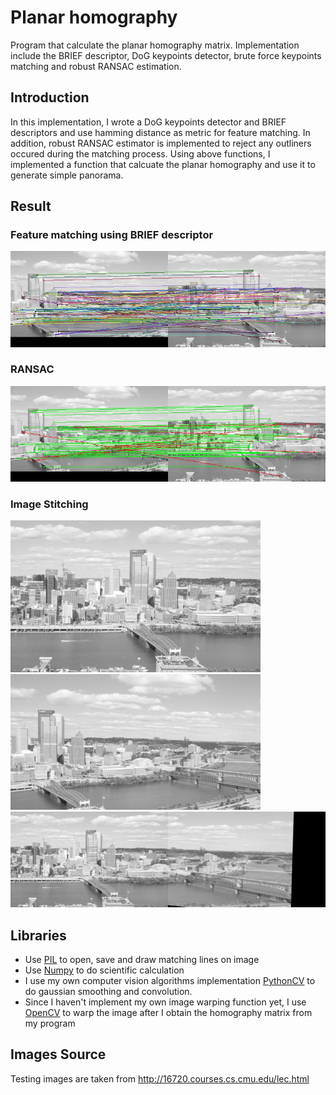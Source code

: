 # Planar homography
Program that calculate the planar homography matrix. Implementation include the BRIEF descriptor, DoG keypoints detector, brute force keypoints matching and robust RANSAC estimation. 

## Introduction
In this implementation, I wrote a DoG keypoints detector and BRIEF descriptors and use hamming distance as metric for feature matching. In addition, robust RANSAC estimator is implemented to reject any outliners occured during the matching process.
Using above functions, I implemented a function that calcuate the planar homography and use it to generate simple panorama.

## Result
### Feature matching using BRIEF descriptor
![alt text](https://github.com/bilaer/Planar-homography/blob/master/match.jpg)

### RANSAC
![alt text](https://github.com/bilaer/Planar-homography/blob/master/ransac.jpg)

### Image Stitching
![alt text](https://github.com/bilaer/Planar-homography/blob/master/InclineL.jpg) ![Right Image](https://github.com/bilaer/Planar-homography/blob/master/InclineR.jpg)
![alt text](https://github.com/bilaer/Planar-homography/blob/master/final.jpg)

## Libraries
* Use [PIL](http://www.numpy.org/) to open, save and draw matching lines on image
* Use [Numpy](https://pillow.readthedocs.io/en/latest/) to do scientific calculation
* I use my own computer vision algorithms implementation [PythonCV](https://github.com/bilaer/PythonCV) to do gaussian smoothing and convolution.
* Since I haven't implement my own image warping function yet, I use [OpenCV](https://docs.opencv.org/2.4/index.html) to warp the image after I obtain the homography matrix from my program


## Images Source
Testing images are taken from http://16720.courses.cs.cmu.edu/lec.html
